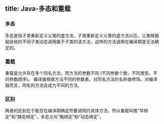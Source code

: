 title: Java-多态和重载
---
### 多态
多态是指子类重新定义父类的虚方法。子类重新定义父类的虚方法以后，父类根据赋给他的不同子类动态调用属于子类的该方法，这样的方法调用在编译期是无法确定的。

### 重载 
重载是允许存在多个同名方法，而方法的参数不同 (不同参数个数，不同类型，不同参数顺序)。 编译器根据方法不同的参数表，对同名方法的名称做修饰。对编译器而言，同名的方法会成为不同的方法。

### 区别  
两者的区别在于能否在编译期确定所要调用的具体方法。所以重载叫做“早绑定”和“静态绑定”，多态又叫“晚绑定”和“动态绑定”。